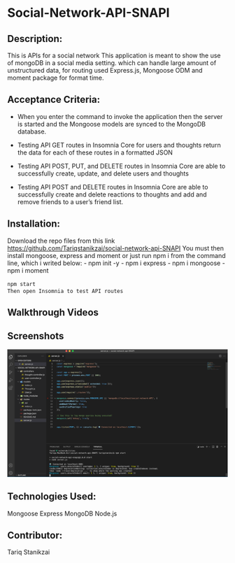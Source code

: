 # Social-Network-API-SNAPI


## Description:
This is APIs for a social network This application is meant to show the use of mongoDB in a social media setting. which can  handle large amount of unstructured data, for routing used Express.js, Mongoose ODM and moment package for format time.

## Acceptance Criteria:

- When you enter the command to invoke the application then the server is started and the Mongoose models are synced to the MongoDB database.  
- Testing API GET routes in Insomnia Core for users and thoughts return the data for each of these routes in a formatted JSON
- Testing API POST, PUT, and DELETE routes in Insomnia Core are able to successfully create, update, and delete users and thoughts

- Testing API POST and DELETE routes in Insomnia Core are able to successfully create and delete reactions to thoughts and add and remove friends to a user’s friend list.

## Installation:
 
 Download the repo files from this link https://github.com/Tariqstanikzai/social-network-api-SNAPI You must then install mongoose, express and moment or just run npm i from the command line, which i writed below:
    - npm init -y
    - npm i express
    - npm i mongoose
    - npm i moment

    npm start
    Then open Insomnia to test API routes

## Walkthrough Videos

## Screenshots
![](assets/SNAPI.png)

## Technologies Used:
Mongoose
Express
MongoDB
Node.js

## Contributor:
Tariq Stanikzai 







